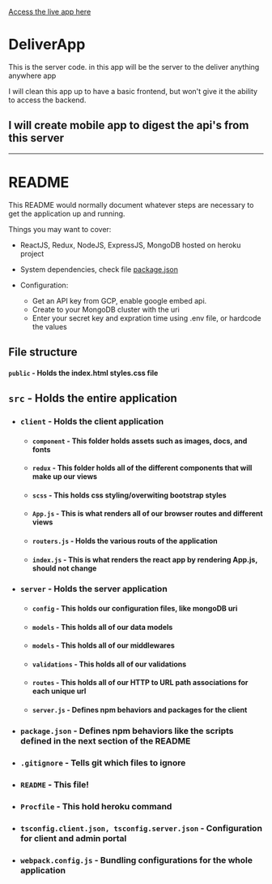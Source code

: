 [Access the live app here](http://mysterious-peak-27311.herokuapp.com/)
# DeliverApp #
This is the server code. in this app will be the server to the deliver anything anywhere app

I will clean this app up to have a basic frontend, but won't give it the ability to access the backend. 

## I will create mobile app to digest the api's from this server ##


***

# README

This README would normally document whatever steps are necessary to get the
application up and running.

Things you may want to cover:

* ReactJS, Redux, NodeJS, ExpressJS, MongoDB hosted on heroku project

* System dependencies, check file [package.json](package.json)

* Configuration:
   - Get an API key from GCP, enable google embed api.
   - Create to your MongoDB cluster with the uri
   - Enter your secret key and expration time using .env file, or hardcode the values

[comment]: <> (This is a comment, it will not be)
[comment]: <> (* Database creation * Database initialization * How to run the test suite * Services job queues, cache servers, search engines, etc. Deployment instructions)

## File structure
#### `public` - Holds the index.html styles.css file
## `src` - Holds the entire application
- ### `client` - Holds the client application
  - #### `component` - This folder holds assets such as images, docs, and fonts
  - #### `redux` - This folder holds all of the different components that will make up our views
  - #### `scss` - This holds css styling/overwiting bootstrap styles
  - #### `App.js` - This is what renders all of our browser routes and different views
  - #### `routers.js` - Holds the various routs of the application
  - #### `index.js` - This is what renders the react app by rendering App.js, should not change
- ### `server` - Holds the server application
  - #### `config` - This holds our configuration files, like mongoDB uri
  - #### `models` - This holds all of our data models
  - #### `models` - This holds all of our middlewares
  - #### `validations` - This holds all of our validations
  - #### `routes` - This holds all of our HTTP to URL path associations for each unique url
  - #### `server.js` - Defines npm behaviors and packages for the client
- ### `package.json` - Defines npm behaviors like the scripts defined in the next section of the README
- ### `.gitignore` - Tells git which files to ignore
- ### `README` - This file!
- ### `Procfile` - This hold heroku command
- ### `tsconfig.client.json, tsconfig.server.json` - Configuration for client and admin portal
- ### `webpack.config.js` - Bundling configurations for the whole application


